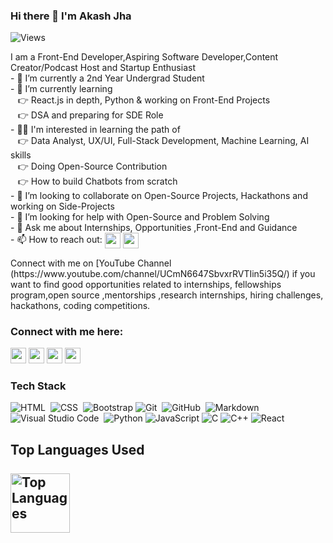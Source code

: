 ### Hi there 👋 I'm Akash Jha
<p align="left">
  <img src="https://komarev.com/ghpvc/?username=akashthedevelopero&label=Views" alt="Views"> 
</p>
I am a Front-End Developer,Aspiring Software Developer,Content Creator/Podcast Host and Startup Enthusiast<br>
- 🔭 I’m currently a 2nd Year Undergrad Student<br>
- 🌱 I’m currently learning  <br>
          &nbsp &nbsp👉 React.js in depth, Python & working on Front-End Projects <br>
          &nbsp &nbsp👉 DSA and preparing for SDE Role<br>
-  👩‍💻 I'm interested in learning the path of <br>
          &nbsp &nbsp👉 Data Analyst, UX/UI, Full-Stack Development, Machine Learning, AI skills <br>
          &nbsp &nbsp👉 Doing Open-Source Contribution <br>
          &nbsp &nbsp👉 How to build Chatbots from scratch<br>
- 👯 I’m looking to collaborate on Open-Source Projects, Hackathons and working on Side-Projects<br>
- 🤔 I’m looking for help with Open-Source and Problem Solving<br>
- 💬 Ask me about Internships, Opportunities ,Front-End and Guidance<br>
- 📫 How to reach out: <a href="https://www.linkedin.com/in/akashjha123/"><img  align="center" src="https://img.shields.io/badge/linkedin-%230077B5.svg?&style=for-the-badge&logo=linkedin&logoColor=white" height=25></a> 
<a href="https://0123akashjha@gmail.com"><img align="center" src="https://img.shields.io/badge/Gmail-D14836?style=for-the-badge&logo=gmail&logoColor=white" height=25></a>
<p> Connect with me on [YouTube Channel (https://www.youtube.com/channel/UCmN6647SbvxrRVTIin5i35Q/)  if you want to find good opportunities related to internships, fellowships program,open source ,mentorships ,research internships, hiring challenges, hackathons, coding competitions.</p>

### Connect with me here:
<p><a href="https://twitter.com/akash_the_dev"><img src="https://img.shields.io/badge/twitter-%231DA1F2.svg?&style=for-the-badge&logo=twitter&logoColor=white" height=25></a> <a href="https://www.linkedin.com/in/akashjha123/"><img src="https://img.shields.io/badge/linkedin-%230077B5.svg?&style=for-the-badge&logo=linkedin&logoColor=white" height=25></a> <a href="https://www.instagram.com/akashthedeveloper/"><img src="https://img.shields.io/badge/instagram-%23E4405F.svg?&style=for-the-badge&logo=instagram&logoColor=white" height=25></a> <a href="https://akashthedeveloper.medium.com/"><img src="https://img.shields.io/badge/medium-%2312100E.svg?&style=for-the-badge&logo=medium&logoColor=white" height=25></a></p>

### Tech Stack

![HTML](https://img.shields.io/badge/-HTML-05122A?style=flat&logo=HTML5)&nbsp;
![CSS](https://img.shields.io/badge/-CSS-05122A?style=flat&logo=CSS3&logoColor=1572B6)&nbsp;
![Bootstrap](https://img.shields.io/badge/-Bootstrap-05122A?style=flat&logo=bootstrap&logoColor=563D7C)
![Git](https://img.shields.io/badge/-Git-05122A?style=flat&logo=git)&nbsp;
![GitHub](https://img.shields.io/badge/-GitHub-05122A?style=flat&logo=github)&nbsp;
![Markdown](https://img.shields.io/badge/-Markdown-05122A?style=flat&logo=markdown)\
![Visual Studio Code](https://img.shields.io/badge/-Visual%20Studio%20Code-05122A?style=flat&logo=visual-studio-code&logoColor=007ACC)&nbsp;
![Python](https://img.shields.io/badge/-Python-000?&logo=Python)
![JavaScript](https://img.shields.io/badge/-JavaScript-000?&logo=JavaScript)
![C](https://img.shields.io/badge/-C-000?&logo=C)
![C++](https://img.shields.io/badge/-C++-000?&logo=c%2b%2b&logoColor=00599C)
![React](https://img.shields.io/badge/-React-000?&logo=React)

## Top Languages Used<br><br><img height="95px" alt="Top Languages" src="https://github-readme-stats.vercel.app/api/top-langs/?username=akashthedeveloper&hide=html&hide_title=true&hide_border=true&layout=compact&langs_count=6&exclude_repo=comp426,Redventures-Movie-Quotes&text_color=000&icon_color=fff&bg_color=0,52fa5a,4dfcff,c64dff&theme=graywhite" /></a>
